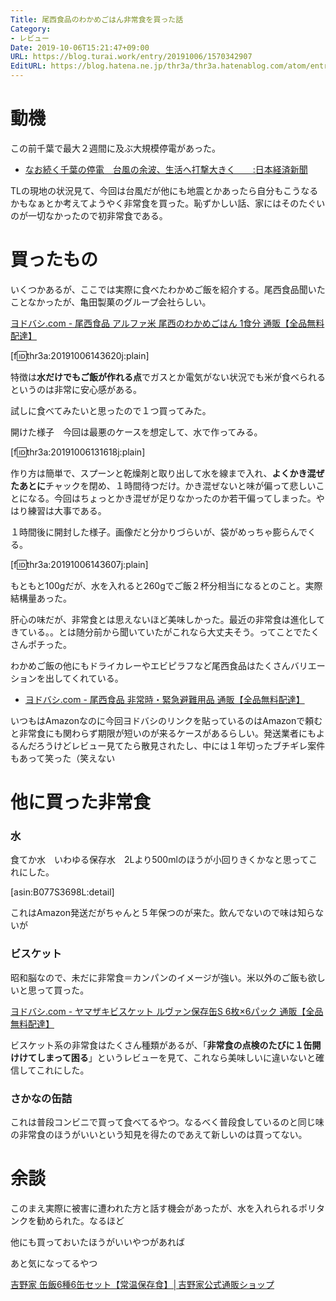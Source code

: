 ```yaml
---
Title: 尾西食品のわかめごはん非常食を買った話
Category:
- レビュー
Date: 2019-10-06T15:21:47+09:00
URL: https://blog.turai.work/entry/20191006/1570342907
EditURL: https://blog.hatena.ne.jp/thr3a/thr3a.hatenablog.com/atom/entry/26006613445485936
---
```


# 動機

この前千葉で最大２週間に及ぶ大規模停電があった。

- [なお続く千葉の停電　台風の余波、生活へ打撃大きく　　:日本経済新聞](https://www.nikkei.com/article/DGXMZO49633780Q9A910C1CC1000/)

TLの現地の状況見て、今回は台風だが他にも地震とかあったら自分もこうなるかもなぁとか考えてようやく非常食を買った。恥ずかしい話、家にはそのたぐいのが一切なかったので初非常食である。

# 買ったもの

いくつかあるが、ここでは実際に食べたわかめご飯を紹介する。尾西食品聞いたことなかったが、亀田製菓のグループ会社らしい。

[ヨドバシ.com - 尾西食品 アルファ米 尾西のわかめごはん 1食分 通販【全品無料配達】](https://www.yodobashi.com/product/100000001000838086/)

[f:id:thr3a:20191006143620j:plain]

特徴は**水だけでもご飯が作れる点**でガスとか電気がない状況でも米が食べられるというのは非常に安心感がある。

試しに食べてみたいと思ったので１つ買ってみた。

開けた様子　今回は最悪のケースを想定して、水で作ってみる。

[f:id:thr3a:20191006131618j:plain]

作り方は簡単で、スプーンと乾燥剤と取り出して水を線まで入れ、**よくかき混ぜたあとに**チャックを閉め、１時間待つだけ。かき混ぜないと味が偏って悲しいことになる。今回はちょっとかき混ぜが足りなかったのか若干偏ってしまった。やはり練習は大事である。

１時間後に開封した様子。画像だと分かりづらいが、袋がめっちゃ膨らんでくる。

[f:id:thr3a:20191006143607j:plain]

もともと100gだが、水を入れると260gでご飯２杯分相当になるとのこと。実際結構量あった。

肝心の味だが、非常食とは思えないほど美味しかった。最近の非常食は進化してきている。。とは随分前から聞いていたがこれなら大丈夫そう。ってことでたくさんポチった。

わかめご飯の他にもドライカレーやエビピラフなど尾西食品はたくさんバリエーションを出してくれている。

- [ヨドバシ.com - 尾西食品 非常時・緊急避難用品 通販【全品無料配達】](https://www.yodobashi.com/category/162842/163524/163564/m0000030627/?discontinued=false)

いつもはAmazonなのに今回ヨドバシのリンクを貼っているのはAmazonで頼むと非常食にも関わらず期限が短いのが来るケースがあるらしい。発送業者にもよるんだろうけどレビュー見てたら散見されたし、中には１年切ったブチギレ案件もあって笑った（笑えない

# 他に買った非常食

### 水

食てか水　いわゆる保存水　2Lより500mlのほうが小回りきくかなと思ってこれにした。

[asin:B077S3698L:detail]

これはAmazon発送だがちゃんと５年保つのが来た。飲んでないので味は知らないが

### ビスケット

昭和脳なので、未だに非常食＝カンパンのイメージが強い。米以外のご飯も欲しいと思って買った。

[ヨドバシ.com - ヤマザキビスケット ルヴァン保存缶S 6枚×6パック 通販【全品無料配達】](https://www.yodobashi.com/product/100000001003631608/)

ビスケット系の非常食はたくさん種類があるが、「**非常食の点検のたびに１缶開けけてしまって困る**」というレビューを見て、これなら美味しいに違いないと確信してこれにした。

### さかなの缶詰

これは普段コンビニで買って食べてるやつ。なるべく普段食しているのと同じ味の非常食のほうがいいという知見を得たのであえて新しいのは買ってない。

# 余談

このまえ実際に被害に遭われた方と話す機会があったが、水を入れられるポリタンクを勧められた。なるほど

他にも買っておいたほうがいいやつがあれば

あと気になってるやつ

[吉野家 缶飯6種6缶セット【常温保存食】│吉野家公式通販ショップ](https://e-shop.yoshinoya.com/shop/g/g666204/?gclid=CjwKCAjw_uDsBRAMEiwAaFiHa14giFLypF57ql91UvmWO3hIzsxXiRA5lsJ9CKlVmlyYuU2nX2GgdhoC8hcQAvD_BwE)
